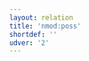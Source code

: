 ```yaml
---
layout: relation
title: 'nmod:poss'
shortdef: ''
udver: '2'
---
```

<!-- Interlanguage links updated Út zář 29 18:41:28 CEST 2020 -->
